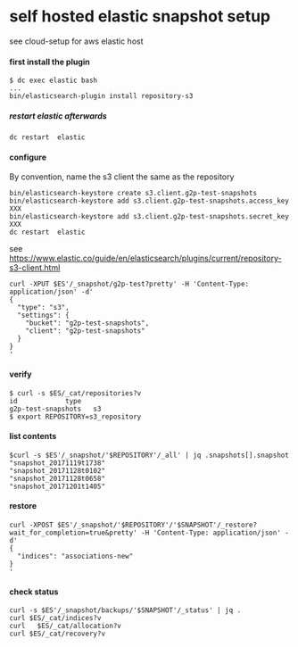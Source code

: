 # self hosted elastic snapshot setup

see cloud-setup for aws elastic host

#### first install the plugin

```
$ dc exec elastic bash
...
bin/elasticsearch-plugin install repository-s3
```
##### restart elastic afterwards

`dc restart  elastic`

#### configure
By convention, name the s3 client the same as the repository
```
bin/elasticsearch-keystore create s3.client.g2p-test-snapshots
bin/elasticsearch-keystore add s3.client.g2p-test-snapshots.access_key XXX
bin/elasticsearch-keystore add s3.client.g2p-test-snapshots.secret_key XXX
dc restart  elastic

```


see https://www.elastic.co/guide/en/elasticsearch/plugins/current/repository-s3-client.html
```
curl -XPUT $ES'/_snapshot/g2p-test?pretty' -H 'Content-Type: application/json' -d'
{
  "type": "s3",
  "settings": {
    "bucket": "g2p-test-snapshots",
    "client": "g2p-test-snapshots"
  }
}
'
```

#### verify
```
$ curl -s $ES/_cat/repositories?v
id            type
g2p-test-snapshots   s3
$ export REPOSITORY=s3_repository
```


#### list contents

```
$curl -s $ES'/_snapshot/'$REPOSITORY'/_all' | jq .snapshots[].snapshot
"snapshot_20171119t1738"
"snapshot_20171128t0102"
"snapshot_20171128t0658"
"snapshot_20171201t1405"
```



#### restore

```
curl -XPOST $ES'/_snapshot/'$REPOSITORY'/'$SNAPSHOT'/_restore?wait_for_completion=true&pretty' -H 'Content-Type: application/json' -d'
{
  "indices": "associations-new"
}
'
```

#### check status
```
curl -s $ES'/_snapshot/backups/'$SNAPSHOT'/_status' | jq .
curl $ES/_cat/indices?v
curl   $ES/_cat/allocation?v
curl $ES/_cat/recovery?v
```
